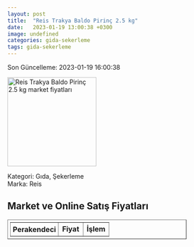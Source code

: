 ```yaml
---
layout: post
title:  "Reis Trakya Baldo Pirinç 2.5 kg"
date:   2023-01-19 13:00:38 +0300
image: undefined
categories: gida-sekerleme
tags: gida-sekerleme
---
```


Son Güncelleme: 2023-01-19 16:00:38

<img src="undefined" width="200" alt="Reis Trakya Baldo Pirinç 2.5 kg market fiyatları" />

Kategori: Gıda, Şekerleme
<br />
Marka: Reis

<h2>Market ve Online Satış Fiyatları</h2>

<table border="1" style="padding: 5px;width:80%;">
  <tr>
    <td style="padding: 5px;"><strong>Perakendeci</strong></td>
    <td><strong>Fiyat</strong></td>
    <td><strong>İşlem</strong></td>
  </tr>
  
</table>
